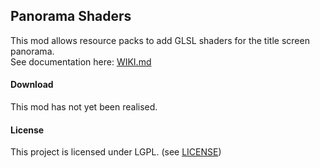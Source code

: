 ## Panorama Shaders
This mod allows resource packs to add GLSL shaders for the title screen panorama.  
See documentation here: [WIKI.md](WIKI.md)

#### Download
This mod has not yet been realised.

#### License
This project is licensed under LGPL. (see [LICENSE](LICENSE))
